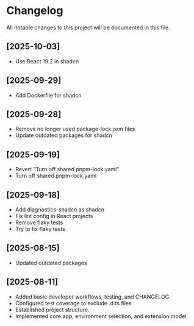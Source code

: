 # Changelog

All notable changes to this project will be documented in this file.

## [2025-10-03]

- Use React 19.2 in shadcn

## [2025-09-29]

- Add Dockerfile for shadcn

## [2025-09-28]

- Remove no longer used package-lock.json files
- Update outdated packages for shadcn

## [2025-09-19]

- Revert "Turn off shared pnpm-lock.yaml"
- Turn off shared pnpm-lock.yaml

## [2025-09-18]

- Add diagnostics-shadcn as shadcn
- Fix lint config in React projects
- Remove flaky tests
- Try to fix flaky tests

## [2025-08-15]

- Updated outdated packages

## [2025-08-11]

- Added basic developer workflows, testing, and CHANGELOG.
- Configured test coverage to exclude .d.ts files
- Established project structure.
- Implemented core app, environment selection, and extension model.
